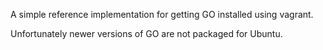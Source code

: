 A simple reference implementation for getting GO installed using vagrant.

Unfortunately newer versions of GO are not packaged for Ubuntu.
